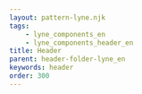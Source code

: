```yaml
---
layout: pattern-lyne.njk
tags: 
    - lyne_components_en
    - lyne_components_header_en
title: Header
parent: header-folder-lyne_en
keywords: header
order: 300
---
```

